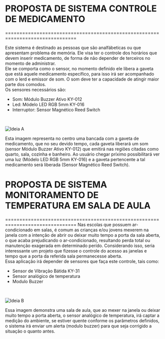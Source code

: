 # **PROPOSTA DE SISTEMA CONTROLE DE MEDICAMENTO**
===============================================================================

 Este sistema é destinado as pessoas que são analfábeticas ou que apresentam problema de memória. Ele visa ter o controle dos horários que devem inserir medicamento, de forma de não depender de terceiros no momento de administrar.
 <br>
 Ele se comporta como o sensor, no momento definido ele libera a gaveta que está aquele medicamento específico, para isso irá ser acompanhado com o lerd e emissor de som.
 O som deve ter a capacidade de atingir maior parte dos comodos.
 <br>
 Os sensores necessários são:
 <br>
 - Som: Módulo Buzzer Ativo KY-012
 - Led: Módelo LED RGB 5mm KY-016
 - Interruptor: Sensor Magnético Reed Switch
 <br>

![Ideia A ](https://user-images.githubusercontent.com/65293071/169714805-f572cc38-6f44-4b90-b09c-28851ff4ee49.jpg)

 Esta imagem representa no centro uma bancada com a gaveta de medicamento, que no seu devido tempo, cada gaveta liberará um som (sensor Módulo Buzzer Ativo KY-012) que emitirá nas regiões citadas como quarto, sala, cozinha e banheiro.
 Ao usuário chegar príximo possibilitará ver uma luz (Módelo LED RGB 5mm KY-016) e a gaveta pertencente a tal medicamento será liberada (Sensor Magnético Reed Switch).


# **PROPOSTA DE SISTEMA MONITORAMENTO DE TEMPERATURA EM SALA DE AULA**
===============================================================================
  Nas escolas que possuem ar-condicionado em salas, é comum as crianças e/ou jovens mexerem na janela com a intenção de abrir ou deixar muito tempo a porta da sala aberta, o que acaba prejudicando o ar-condicionado, resultando perda total ou manutenção exagerada em determinado perído. Considerando isso, seria interessante um projeto que fizesse o controle do acesso as janelas e tempo que a porta da referida sala permanecesse aberta.
  <br>
   Essa aplicação irá depender de sensores que faça este controle, tais como:
   - Sensor de Vibração Bátida KY-31
   - Sensor analógico de temperatura
   - Modulo Buzzer
   <br>
   
![Ideia B](https://user-images.githubusercontent.com/65293071/169718452-af59911f-7ba4-4904-9846-aae5a6ab6cb6.jpg)
   
   Essa imagem demonstra uma sala de aula, que ao mexer na janela ou deixar muito tempo a porta aberta, o sensor analógico de temperatura, irá captar a medição do ambiente, se estiver quente conforme os parâmetros definidos, o sistema irá enviar um alerta (modulo buzzer) para que seja corrigido a situação o quanto antes.
   

